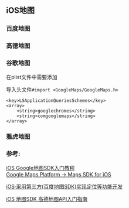 ##  iOS地图


### 百度地图


### 高德地图


### 谷歌地图

在plist文件中需要添加

导入头文件`#import <GoogleMaps/GoogleMaps.h>`



```
<key>LSApplicationQueriesSchemes</key>
<array>
    <string>googlechromes</string>
    <string>comgooglemaps</string>
</array>
```


### 雅虎地图


### 参考:
[iOS Google地图SDK入门教程](https://www.jianshu.com/p/dc7d267d63d0)       
[Google Maps Platform -> Maps SDK for iOS](https://developers.google.com/maps/documentation/ios-sdk/start?hl=zh_CN)

[iOS·采用第三方(百度地图SDK)实现定位等功能开发](https://www.jianshu.com/p/7bfa5cdd4d36)       

[iOS 地图SDK 高德地图API入门指南](https://lbs.amap.com/api/ios-sdk/gettingstarted/)       





